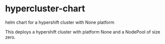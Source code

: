 # hypercluster-chart
helm chart for a hypershift cluster with None platform

This deploys a hypershift cluster with platform None and a NodePool of size zero.
